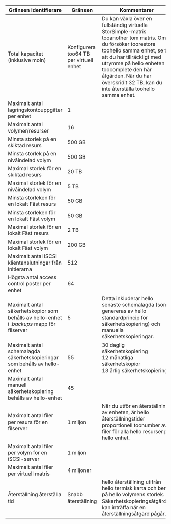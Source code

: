 

| **Gränsen identifierare** | **Gränsen** | **Kommentarer** |
| --- | --- | --- |
| Total kapacitet (inklusive moln) |Konfigurera too64 TB per virtuell enhet |Du kan växla över en fullständig virtuella StorSimple-matris tooanother tom matris. Om du försöker toorestore toohello samma enhet, se till att du har tillräckligt med utrymme på hello enheten toocomplete den här åtgärden. När du har överskridit 32 TB, kan du inte återställa toohello samma enhet. |
| Maximalt antal lagringskontouppgifter per enhet |1 | |
| Maximalt antal volymer/resurser |16 | |
| Minsta storlek på en skiktad resurs |500 GB | |
| Minsta storlek på en nivåindelad volym |500 GB | |
| Maximal storlek för en skiktad resurs |20 TB | |
| Maximal storlek för en nivåindelad volym |5 TB | |
| Minsta storleken för en lokalt Fäst resurs |50 GB | |
| Minsta storleken för en lokalt Fäst volym |50 GB | |
| Maximal storlek för en lokalt Fäst resurs |2 TB | |
| Maximal storlek för en lokalt Fäst volym |200 GB | |
| Maximalt antal iSCSI klientanslutningar från initierarna |512 | |
| Högsta antal access control poster per enhet |64 | |
| Maximalt antal säkerhetskopior som behålls av hello-enhet i *.backups* mapp för filserver |5 |Detta inkluderar hello senaste schemalagda (som genereras av hello standardprincip för säkerhetskopiering) och manuella säkerhetskopieringar. |
| Maximalt antal schemalagda säkerhetskopieringar som behålls av hello-enhet |55 |30 daglig säkerhetskopiering<br>12 månatliga säkerhetskopior<br>13 årlig säkerhetskopiering |
| Maximalt antal manuell säkerhetskopiering behålls av hello-enhet |45 | |
| Maximalt antal filer per resurs för en filserver |1 miljon |När du utför en återställning av enheten, är hello återställningstider proportionell toonumber av filer för alla hello resurser på hello enhet. |
| Maximalt antal filer per volym för en iSCSI-server |1 miljon | |
| Maximalt antal filer per virtuell matris |4 miljoner | |
| Återställning återställa tid |Snabb återställning |hello återställning utifrån hello termisk karta och beror på hello volymens storlek.<br>Säkerhetskopieringsåtgärder kan inträffa när en återställningsåtgärd pågår. |

